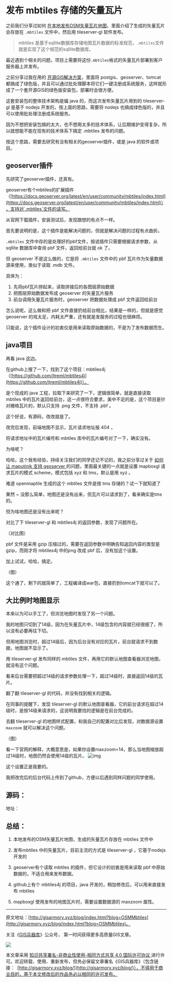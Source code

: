 # 发布 mbtiles 存储的矢量瓦片

之前我们分享过如何 [在本地发布OSM矢量瓦片地图](http://gisarmory.xyz/blog/index.html?blog=OSMVectorTiles)，里面介绍了生成的矢量瓦片会存放在 `.mbtiles` 文件中，然后用 tileserver-gl 软件发布。

> mbtiles 是基于sqllite数据库存储地图瓦片数据的标准规范，`.mbtiles`文件就是实现了这个规范的sqllite数据库。

最近遇到个相关的问题，项目上需要将这份`.mbtiles`格式的矢量瓦片部署到客户服务器上并发布。

之前分享过我在用的 [开源GIS解决方案](http://gisarmory.xyz/blog/index.html?blog=GISerSolution)，里面将 postgis、geoserver、tomcat 都搞成了绿色版，并且可以通过批处理脚本将它们一键注册成系统服务，这样就形成了一个套开源GIS的绿色版安装包，部署时会很方便。

这套安装包的整体技术架构是偏 java 的，而这次发布矢量瓦片用到的 tileserver-gl 是基于 nodejs 开发的，按上面的思路，需要将 nodejs 也搞成绿色版的，并且可以使用批处理注册成系统服务。

因为不想把安装包搞的太大，也不想用太多的技术体系，让后期维护变得复杂，所以就想能不能在现有的技术体系下搞定 .mbtiles 发布的问题。

按这个思路，需要去研究有没有相关的geoserver插件，或是 java 的软件或项目。

## geoserver插件

先研究了geoserver插件，还真有。

geoserver有个mbtiles的扩展插件（[https://docs.geoserver.org/latest/en/user/community/mbtiles/index.html](https://docs.geoserver.org/latest/en/user/community/mbtiles/index.html)），支持对`.mbtiles`文件的读写。

从官网下载插件，安装测试后，发现跟想的有点不一样。

首先要说明的是，这个插件是能解决问题的，但就是解决问题的过程有点曲折。

 `.mbtiles` 文件中存的是处理好的pbf文件，按说插件只需要根据请求参数，从 sqllite 数据库中查询 pbf 文件，返回给前台就 ok 了。

但 geoserver 不是这么做的，它是将 `.mbtiles` 文件中的 pbf 瓦片作为矢量数据源来使用，类似于读取 .mdb 文件。

具体为：

1. 先将pbf瓦片拼起来，读取拼接后的各图层原始数据
2. 把图层原始数据发布成 geoserver 的矢量瓦片服务
3. 前台调用矢量瓦片服务时，geoserver 把数据处理成 pbf 文件返回给前台

怎么说呢，这么做和把 pbf 文件直接扔给前台相比，结果是一样的，但就是感觉 geoserver 的戏太足，内耗太严重，还有就是发服务的过程也很麻烦。

只能说，这个插件设计的初衷仅是用来读取原始数据的，不是为了发布数据而生。

## java项目

再看 java 这边。

在github上搜了一下，找到了这个项目：mbtiles4j（[https://github.com/jtreml/mbtiles4j](https://github.com/jtreml/mbtiles4j)）。

是个现成的 java 工程，拉取下来研究了一下，逻辑很简单，就是直接读取 mbtiles 中的瓦片返回给前台，这一点很符合要求，美中不足的是，这个项目是针对栅格瓦片的，默认只支持 .png 文件，不支持 .pbf 。

这个好说，有源码，改改就是了。

改完后发现，前端地图不显示，瓦片请求地址报 404 ，

将请求地址中的瓦片编号和 mbtiles 库中的瓦片编号对了一下，确实没有。

为啥呢？

哈哈，这个我有经验，持续关注我们的同学还记不记的，我之前分享过关于 [如何让 maputinik 支持 geoserver ](http://gisarmory.xyz/blog/index.html?blog=maputnikGeoserverVectorTiles2)的问题，里面最关键的一点就是设置 mapboxgl 请求瓦片的模式 scheme，模式包括 xyz 和 tms，默认是用 xyz 。

难道 openmaptile 生成的这个 mbtiles 文件是按 tms 存储的？试一下就知道了

果然 ~ 没那么简单，地图还是没有出来，但瓦片可以请求到了，看来确实是tms的。

但为啥地图还是没有出来呢？

对比了下 tileserver-gl 和 mbtiles4j 的返回参数，发现了问题所在。

（对比图）

pbf 文件是采用 gzip 压缩过的，需要在返回参数中明确告知返回内容的类型是 gzip，而刚才将 mbtiles4j 中的png 改成 pbf 后，没有加这个设置。

加上试试，哈哈，搞定。

（图）

这个通了，剩下的就简单了，工程编译成war包，直接扔到tomcat下就可以了。

## 大比例时地图显示

本来以为可以手工了，但浏览地图时发现了另一个问题。

我的地图只切到了14级，因为在矢量瓦片中，14级包含的内容就已经很细了，所以没有必要再往下切。

但用地图浏览时，超过14级后，因为后台没有对应的瓦片，前台就请求不到数据，地图就不显示了。

用 tileserver-gl 发布同样的 mbtiles 文件，再用它的默认地图查看器浏览地图，就没有这个问题。

看来后台需要把超过14级的请求参数处理一下，超过14级时，直接返回14级的瓦片。

翻了翻 tileserver-gl 的代码，并没有找到相关的逻辑。

在同事的提醒下，发现 tileserver-gl 的默认地图查看器，它的前台请求在超过14级时，是按14级来请求的，这说明我要找的逻辑是在前台完成的。

去翻 tileserver-gl 的地图样式配置，和我自己的配置对比后发现，对数据源设置 `maxzoom` 就可以解决这个问题。

（图）

看一下官网的解释，大概意思是，如果你设置maxzoom=14，那么当地图缩放超过14级时，地图仍然会使用14级的瓦片。
![img](file:///C:/Users/HERO/AppData/Local/Temp/enhtmlclip/Image.png)

这个设置正是我要的。

我把改完后的后台代码上传到了github，方便以后遇到同样问题的同学使用。

## 源码：

地址：



## 总结：

1. 本地发布的OSM矢量瓦片地图，生成的矢量瓦片存放在 mbtiles 文件中

2. 发布mbtiles 中的矢量瓦片，目前主流的方式是 tileserver-gl ，它基于nodejs开发的

3. geoserver有个读取 mbtiles 的插件，但它设计的初衷是用来读取 pbf 中原始数据的，不适合用来发布数据。

5. github上有个 mbtiles4j 的项目，java 开发的，稍加修改后，可以用来直接发布 mbtiles

6. mapboxgl 使用发布的地图瓦片时，需要设置数据源的 maxzoom 属性。



* * *

原文地址：[http://gisarmory.xyz/blog/index.html?blog=OSMMbtiles](http://gisarmory.xyz/blog/index.html?blog=OSMMbtiles)。

关注《[GIS兵器库](http://gisarmory.xyz/blog/index.html?blog=wechat)》公众号， 第一时间获得更多高质量GIS文章。

![](http://blogimage.gisarmory.xyz/20200923063756.png)



本文章采用 [知识共享署名-非商业性使用-相同方式共享 4.0 国际许可协议 ](https://creativecommons.org/licenses/by-nc-sa/4.0/deed.zh)进行许可。欢迎转载、使用、重新发布，但务必保留文章署名《GIS兵器库》（包含链接：  [http://gisarmory.xyz/blog/](http://gisarmory.xyz/blog/)），不得用于商业目的，基于本文修改后的作品务必以相同的许可发布。




